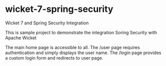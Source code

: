 # wicket-7-spring-security
Wicket 7 and Spring Security Integration

This is sample project to demonstrate the integration Soring Security with Apache Wicket

The main home page is accessible to all.
The /user page requires authentication and simply displays the user name.
The /login page provides a custom login form and redirects to user page.
